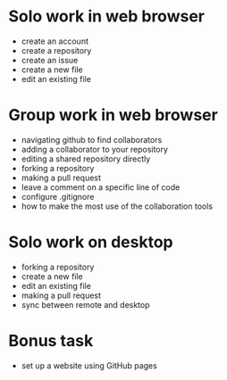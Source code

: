 # Solo work in web browser

* create an account
* create a repository
* create an issue
* create a new file
* edit an existing file

# Group work in web browser

* navigating github to find collaborators
* adding a collaborator to your repository
* editing a shared repository directly
* forking a repository
* making a pull request
* leave a comment on a specific line of code
* configure .gitignore
* how to make the most use of the collaboration tools

# Solo work on desktop

* forking a repository
* create a new file
* edit an existing file
* making a pull request
* sync between remote and desktop

# Bonus task

* set up a website using GitHub pages
